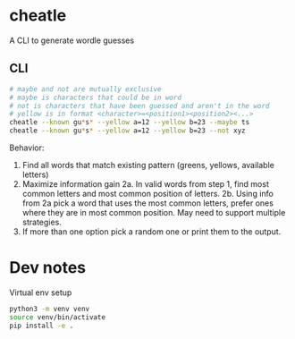 # cheatle
A CLI to generate wordle guesses

## CLI
```bash
# maybe and not are mutually exclusive
# maybe is characters that could be in word
# not is characters that have been guessed and aren't in the word
# yellow is in format <character>=<position1><position2><...>
cheatle --known gu*s* --yellow a=12 --yellow b=23 --maybe ts
cheatle --known gu*s* --yellow a=12 --yellow b=23 --not xyz
```

Behavior:

1. Find all words that match existing pattern (greens, yellows, available letters)
2. Maximize information gain
2a. In valid words from step 1, find most common letters and most common position of letters.
2b. Using info from 2a pick a word that uses the most common letters, prefer ones where they are in most common position. May need to support multiple strategies.
3. If more than one option pick a random one or print them to the output.

# Dev notes
Virtual env setup
```bash
python3 -m venv venv
source venv/bin/activate 
pip install -e .
```